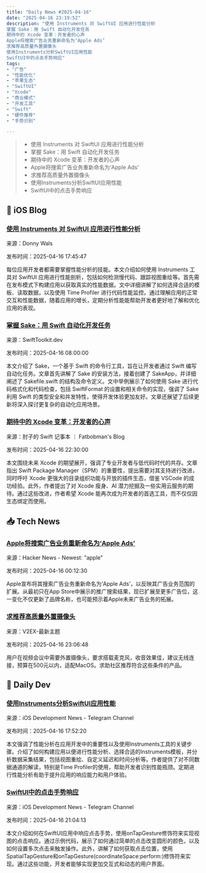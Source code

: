 ```yaml
---
title: "Daily News #2025-04-16"
date: "2025-04-16 23:19:52"
description: "使用 Instruments 对 SwiftUI 应用进行性能分析
掌握 Sake：用 Swift 自动化开发任务
期待中的 Xcode 变革：开发者的心声
Apple将搜索广告业务重新命名为‘Apple Ads’
求推荐高质量外置摄像头
使用Instruments分析SwiftUI应用性能
SwiftUI中的点击手势响应"
tags: 
- "广告"
- "性能优化"
- "苹果生态"
- "SwiftUI"
- "Xcode"
- "商业模式"
- "开发工具"
- "Swift"
- "硬件推荐"
- "手势识别"

---
```


> - 使用 Instruments 对 SwiftUI 应用进行性能分析
> - 掌握 Sake：用 Swift 自动化开发任务
> - 期待中的 Xcode 变革：开发者的心声
> - Apple将搜索广告业务重新命名为‘Apple Ads’
> - 求推荐高质量外置摄像头
> - 使用Instruments分析SwiftUI应用性能
> - SwiftUI中的点击手势响应

## 🍎 iOS Blog

### [使用 Instruments 对 SwiftUI 应用进行性能分析](https://www.donnywals.com/using-instruments-to-profile-a-swiftui-app/)

来源：Donny Wals

发布时间：2025-04-16 17:45:47

每位应用开发者都需要掌握性能分析的技能。本文介绍如何使用 Instruments 工具对 SwiftUI 应用进行性能剖析，包括如何检测慢代码、跟踪视图重绘等。首先需在发布模式下构建应用以获取真实的性能数据。文中详细讲解了如何选择合适的模板、读取数据，以及使用 Time Profiler 进行代码性能监控。通过理解应用的正常交互和性能数据，随着应用的增长，定期分析性能能帮助开发者更好地了解和优化应用的表现。

### [掌握 Sake：用 Swift 自动化开发任务](https://swifttoolkit.dev/posts/sake-1)

来源：SwiftToolkit.dev

发布时间：2025-04-16 08:00:00

本文介绍了 Sake，一个基于 Swift 的命令行工具，旨在让开发者通过 Swift 编写自动化任务。文章首先讲解了 Sake 的安装方法，接着创建了 SakeApp，并详细阐述了 Sakefile.swift 的结构及命令定义。文中举例展示了如何使用 Sake 进行代码格式化和代码检查，包括 SwiftFormat 的设置和相关命令的实现，强调了 Sake 利用 Swift 的类型安全和并发特性，使得开发体验更加友好。文章还展望了后续更新将深入探讨更复杂的自动化应用场景。

### [期待中的 Xcode 变革：开发者的心声](https://fatbobman.com/zh/posts/my-hopes-for-xcode/)

来源：肘子的 Swift 记事本 ｜ Fatbobman's Blog

发布时间：2025-04-16 22:30:00

本文围绕未来 Xcode 的期望展开，强调了专业开发者与低代码时代的共存。文章指出 Swift Package Manager（SPM）的重要性，提出需要对其支持进行改进，同时呼吁 Xcode 更强大的目录组织功能与开放的插件生态，借鉴 VSCode 的成功经验。此外，作者提出了对 Xcode 瘦身、AI 潜力挖掘及一些实用云服务的期待。通过这些改进，作者希望 Xcode 能再次成为开发者的首选工具，而不仅仅因生态绑定而使用。

## 📥 Tech News

### [Apple将搜索广告业务重新命名为‘Apple Ads’](https://9to5mac.com/2025/04/14/apple-rebrands-search-ads-business-as-apple-ads/)

来源：Hacker News - Newest: "apple"

发布时间：2025-04-16 00:12:30

Apple宣布将其搜索广告业务重新命名为‘Apple Ads’，以反映其广告业务范围的扩展。从最初只在App Store中展示的推广搜索结果，现已扩展至更多广告位，这一变化不仅更新了品牌名称，也可能预示着Apple未来广告业务的拓展。

### [求推荐高质量外置摄像头](https://www.v2ex.com/t/1126005)

来源：V2EX-最新主题

发布时间：2025-04-16 23:06:48

用户在视频会议中需要外置摄像头，要求搭载麦克风，收音效果佳，建议无线连接，预算在500元以内，适配MacOS。求助社区推荐符合这些条件的产品。

## 💾 Daily Dev

### [使用Instruments分析SwiftUI应用性能](https://www.donnywals.com/using-instruments-to-profile-a-swiftui-app/)

来源：iOS Development News - Telegram Channel

发布时间：2025-04-16 17:52:20

本文强调了性能分析在应用开发中的重要性以及使用Instruments工具的关键步骤。介绍了如何构建应用以便进行性能分析、选择合适的Instruments模板，并分析数据采集结果，包括视图重绘、自定义延迟和时间分析等。作者提供了对不同数据通道的解读，特别是Time Profiler的使用，帮助开发者识别性能瓶颈。定期进行性能分析有助于提升应用的响应能力和用户体验。

### [SwiftUI中的点击手势响应](https://www.createwithswift.com/responding-to-gestures-tapping/)

来源：iOS Development News - Telegram Channel

发布时间：2025-04-16 21:04:13

本文介绍如何在SwiftUI应用中响应点击手势，使用onTapGesture修饰符来实现视图的点击响应。通过示例代码，展示了如何通过简单的点击改变圆形的颜色，以及如何设置多次点击来触发操作。此外，讲解了如何获取点击位置，使用SpatialTapGesture和onTapGesture(coordinateSpace:perform:)修饰符来实现。通过这些功能，开发者能够实现更加交互式和动态的用户界面。
